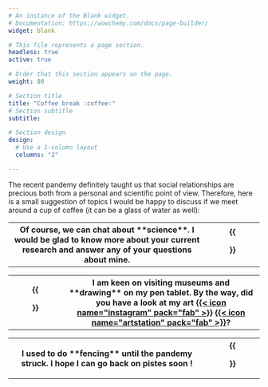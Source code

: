 ```yaml
---
# An instance of the Blank widget.
# Documentation: https://wowchemy.com/docs/page-builder/
widget: blank

# This file represents a page section.
headless: true
active: true

# Order that this section appears on the page.
weight: 80

# Section title
title: "Coffee break :coffee:"
# Section subtitle
subtitle:

# Section design
design:
  # Use a 1-column layout
  columns: "2"

---
```


The recent pandemy definitely taught us that social relationships are precious
both from a personal and scientific point of view.
Therefore, here is a small suggestion of topics I would be happy to discuss 
if we meet around a cup of coffee (it can be a glass of water as well):


<table style="width:100%">
  <tr>
    <th>
      Of course, we can chat about **science**. 
      I would be glad to know more about your current research 
      and answer any of your questions about mine.
    </th>
    <th>
      {{<figure src="whatever.jpg">}} 
    </th> 
  </tr>
</table>

<table style="width:100%">
  <tr>
    <th>
      {{<figure src="whatever.jpg">}}  
    </th>
    <th>
      I am keen on visiting museums and **drawing** on my pen tablet. 
      By the way, did you have a look at my art
      <a href="https://www.instagram.com/achillesalaun/">{{< icon name="instagram"  pack="fab" >}}</a>
      <a href="https://www.artstation.com/achille_salaun/">{{< icon name="artstation" pack="fab" >}}</a>?
    </th> 
  </tr>
</table>

<table style="width:100%">
  <tr>
    <th>
      I used to do **fencing** until the pandemy struck. 
      I hope I can go back on pistes soon !
    </th>
    <th>
      {{<figure src="whatever.jpg">}} 
    </th> 
  </tr>
</table>
